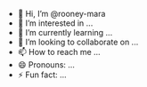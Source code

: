 - 👋 Hi, I’m @rooney-mara
- 👀 I’m interested in ...
- 🌱 I’m currently learning ...
- 💞️ I’m looking to collaborate on ...
- 📫 How to reach me ...
- 😄 Pronouns: ...
- ⚡ Fun fact: ...

<!---
rooney-mara/rooney-mara is a ✨ special ✨ repository because its `README.md` (this file) appears on your GitHub profile.
You can click the Preview link to take a look at your changes.
--->
